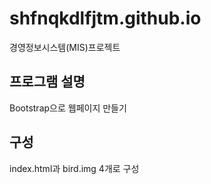 # shfnqkdlfjtm.github.io
경영정보시스템(MIS)프로젝트

## 프로그램 설명
Bootstrap으로 웹페이지 만들기

## 구성
index.html과 bird.img 4개로 구성
